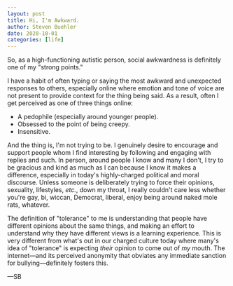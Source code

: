 ```yaml
---
layout: post
title: Hi, I'm Awkward.
author: Steven Buehler
date: 2020-10-01
categories: [life]
---
```


So, as a high-functioning autistic person, social awkwardness is definitely one of my "strong points." 

I have a habit of often typing or saying the most awkward and unexpected responses to others, especially online where emotion and tone of voice are not present to provide context for the thing being said. As a result, often I get perceived as one of three things online:

- A pedophile (especially around younger people).
- Obsessed to the point of being creepy. 
- Insensitive.

And the thing is, I'm not trying to be. I genuinely desire to encourage and support people whom I find interesting by following and engaging with replies and such. In person, around people I know and many I don't, I try to be gracious and kind as much as I can because I know it makes a difference, especially in today's highly-charged political and moral discourse. Unless someone is deliberately trying to force their opinions, sexuality, lifestyles, _etc._, down my throat, I really couldn't care less whether you're gay, bi, wiccan, Democrat, liberal, enjoy being around naked mole rats, whatever. 

The definition of "tolerance" to me is understanding that people have different opinions about the same things, and making an effort to understand why they have different views is a learning experience. This is very different from what's out in our charged culture today where many's idea of "tolerance" is expecting _their_ opinion to come out of _my_ mouth. The internet&mdash;and its perceived anonymity that obviates any immediate sanction for bullying&mdash;definitely fosters this.

&mdash;SB